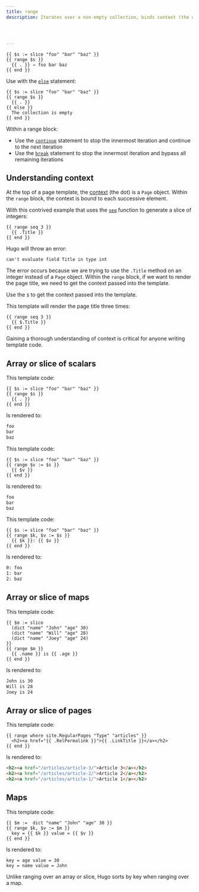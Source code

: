 ```yaml
---
title: range
description: Iterates over a non-empty collection, binds context (the dot) to successive elements, and executes the block.




---
```




```go-html-template
{{ $s := slice "foo" "bar" "baz" }}
{{ range $s }}
  {{ . }} → foo bar baz
{{ end }}
```

Use with the [`else`] statement:

```go-html-template
{{ $s := slice "foo" "bar" "baz" }}
{{ range $s }}
  {{ . }}
{{ else }}
  The collection is empty
{{ end }}
```

Within a range block:

- Use the [`continue`] statement to stop the innermost iteration and continue to the next iteration
- Use the [`break`] statement to stop the innermost iteration and bypass all remaining iterations

## Understanding context

At the top of a page template, the [context] (the dot) is a `Page` object. Within the `range` block, the context is bound to each successive element.

With this contrived example that uses the [`seq`] function to generate a slice of integers:

```go-html-template
{{ range seq 3 }}
  {{ .Title }}
{{ end }}
```

Hugo will throw an error:

    can't evaluate field Title in type int

The error occurs because we are trying to use the `.Title` method on an integer instead of a `Page` object. Within the `range` block, if we want to render the page title, we need to get the context passed into the template.


Use the `$` to get the context passed into the template.


This template will render the page title three times:

```go-html-template
{{ range seq 3 }}
  {{ $.Title }}
{{ end }}
```


Gaining a thorough understanding of context is critical for anyone writing template code.


[`seq`]: /functions/collections/seq/
[context]: /getting-started/glossary/#context

## Array or slice of scalars

This template code:

```go-html-template
{{ $s := slice "foo" "bar" "baz" }}
{{ range $s }}
  {{ . }}
{{ end }}
```

Is rendered to:

```html
foo
bar
baz
```

This template code:

```go-html-template
{{ $s := slice "foo" "bar" "baz" }}
{{ range $v := $s }}
  {{ $v }}
{{ end }}
```

Is rendered to:

```html
foo
bar
baz
```

This template code:

```go-html-template
{{ $s := slice "foo" "bar" "baz" }}
{{ range $k, $v := $s }}
  {{ $k }}: {{ $v }}
{{ end }}
```

Is rendered to:

```html
0: foo
1: bar
2: baz
```

## Array or slice of maps

This template code:

```go-html-template
{{ $m := slice
  (dict "name" "John" "age" 30)
  (dict "name" "Will" "age" 28)
  (dict "name" "Joey" "age" 24)
}}
{{ range $m }}
  {{ .name }} is {{ .age }}
{{ end }}
```

Is rendered to:

```html
John is 30
Will is 28
Joey is 24
```

## Array or slice of pages

This template code:

```go-html-template
{{ range where site.RegularPages "Type" "articles" }}
  <h2><a href="{{ .RelPermalink }}">{{ .LinkTitle }}</a></h2>
{{ end }}
```

Is rendered to:

```html
<h2><a href="/articles/article-3/">Article 3</a></h2>
<h2><a href="/articles/article-2/">Article 2</a></h2>
<h2><a href="/articles/article-1/">Article 1</a></h2>
```

## Maps

This template code:

```go-html-template
{{ $m :=  dict "name" "John" "age" 30 }}
{{ range $k, $v := $m }}
  key = {{ $k }} value = {{ $v }}
{{ end }}
```

Is rendered to:

```go-html-template
key = age value = 30
key = name value = John
```

Unlike ranging over an array or slice, Hugo sorts by key when ranging over a map.



[`else`]: /functions/go-template/else/
[`break`]: /functions/go-template/break/
[`continue`]: /functions/go-template/continue/
